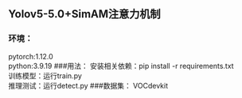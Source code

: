 ## Yolov5-5.0+SimAM注意力机制
### 环境：
pytorch:1.12.0
<br>
python:3.9.19
###用法：
安装相关依赖：pip install -r requirements.txt
<br>
训练模型：运行train.py
<br>
推理测试：运行detect.py
###数据集：
VOCdevkit